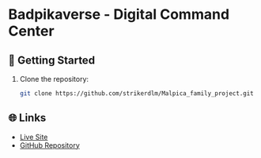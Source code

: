 # Badpikaverse - Digital Command Center

## 🚀 Getting Started

1. Clone the repository:
   ```bash
   git clone https://github.com/strikerdlm/Malpica_family_project.git
   ```

## 🌐 Links

- [Live Site](https://pikaverse.tech)
- [GitHub Repository](https://github.com/strikerdlm/Malpica_family_project) 